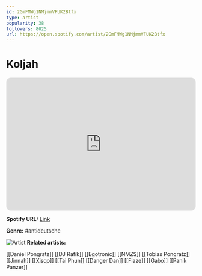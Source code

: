 ```yaml
---
id: 2GmFMWg1NMjmmVFUK2Btfx
type: artist
popularity: 38
followers: 8025
url: https://open.spotify.com/artist/2GmFMWg1NMjmmVFUK2Btfx
---
```

# Koljah

<iframe style="border-radius:12px" src="https://open.spotify.com/embed/artist/2GmFMWg1NMjmmVFUK2Btfx" width="100%" height="352" frameBorder="0" allowfullscreen="" allow="autoplay; clipboard-write; encrypted-media; fullscreen; picture-in-picture" loading="lazy"></iframe>

**Spotify URL:** [Link](https://open.spotify.com/artist/2GmFMWg1NMjmmVFUK2Btfx)

**Genre:**  #antideutsche

![Artist](https://i.scdn.co/image/ab6761610000e5ebb07228c8dac54fb1c025cc28)
**Related artists:**

[[Daniel Pongratz]]
[[DJ Rafik]]
[[Egotronic]]
[[NMZS]]
[[Tobias Pongratz]]
[[Jinnah]]
[[Xisqo]]
[[Tai Phun]]
[[Danger Dan]]
[[Flaze]]
[[Gabo]]
[[Panik Panzer]]
